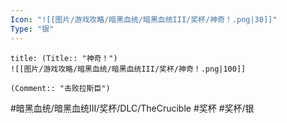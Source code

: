 ```yaml
---
Icon: "![[图片/游戏攻略/暗黑血统/暗黑血统III/奖杯/神奇！.png|30]]"
Type: "银"
---
```

```ad-common-silver-trophy
title: (Title:: "神奇！")
![[图片/游戏攻略/暗黑血统/暗黑血统III/奖杯/神奇！.png|100]]

(Comment:: "击败拉斯臣")
```

#暗黑血统/暗黑血统III/奖杯/DLC/TheCrucible #奖杯 #奖杯/银
